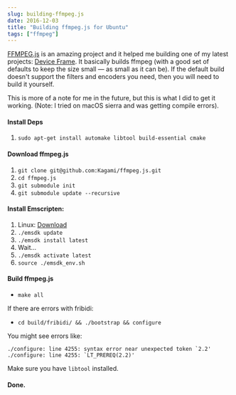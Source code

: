 ```yaml
---
slug: building-ffmpeg.js
date: 2016-12-03
title: "Building ffmpeg.js for Ubuntu"
tags: ["ffmpeg"]
---
```


[FFMPEG.js](https://github.com/Kagami/ffmpeg.js) is an amazing project and it helped me
building one of my latest projects: [Device
Frame](https://paulkinlan.github.io/deviceframe.es/). It basically builds 
ffmpeg (with a good set of defaults to keep the size small &mdash; as small
as it can be).  If the default build doesn't support the filters and encoders
you need, then you will need to build it yourself.

This is more of a note for me in the future, but this is what I did to get it
working. (Note: I tried on macOS sierra and was getting compile errors).

#### Install Deps

1. `sudo apt-get install automake libtool build-essential cmake`


#### Download ffmpeg.js

1. `git clone git@github.com:Kagami/ffmpeg.js.git`
2. `cd ffmpeg.js`
3. `git submodule init`
4. `git submodule update --recursive`


#### Install Emscripten:

1. Linux: [Download](https://s3.amazonaws.com/mozilla-games/emscripten/releases/emsdk-portable.tar.gz)
2. `./emsdk update`
3. `./emsdk install latest`
4. Wait...
5. `./emsdk activate latest`
6. `source ./emsdk_env.sh`

#### Build ffmpeg.js

* `make all`

If there are errors with fribidi:

* `cd build/fribidi/ && ./bootstrap && configure`

You might see errors like:

```
./configure: line 4255: syntax error near unexpected token `2.2'
./configure: line 4255: `LT_PREREQ(2.2)'
```
Make sure you have `libtool` installed.

#### Done.
